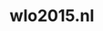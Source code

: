 ---
layout: post
title:  "wlo2015.nl"
internal_url:  "/dutchgov/wlo2015.nl.html"
subdomains_count: 5
all_subdomains_count: 6
urls_count: 4
ssl_rank: 0
http_rank: 56.25
url_link: /data/wlo2015.nl/urls.txt
all_subdomains_link: /data/wlo2015.nl/all_subdomains.txt
subdomains_link: /data/wlo2015.nl/subdomains.txt
categories: dutchgov
---
